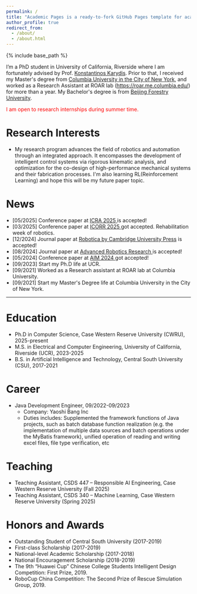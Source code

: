 ```yaml
---
permalink: /
title: "Academic Pages is a ready-to-fork GitHub Pages template for academic personal websites"
author_profile: true
redirect_from: 
  - /about/
  - /about.html
---
```


{% include base_path %}

I’m a PhD student in University of California, Riverside where I am fortunately advised by Prof. [Konstantinos Karydis](https://profiles.ucr.edu/app/home/profile/karydis). Prior to that, I received my Master's degree from [Columbia University in the City of New York](https://www.columbia.edu/), and worked as a Research Assistant at ROAR lab (https://roar.me.columbia.edu/) for more than a year. My Bachelor's degree is from [Beijing Forestry University](http://bjfu.admissions.cn/).

<span style="color:red;">I am open to research internships during summer time.</span>

Research Interests
======
* My research program advances the field of robotics and automation through an integrated approach. It encompasses the development of intelligent control systems via rigorous kinematic analysis, and optimization for the co-design of high-performance mechanical systems and their fabrication processes. I'm also learning RL(Reinforcement Learning) and hope this will be my future paper topic.


<style>
.news-list{max-height:300px;overflow-y:auto;margin:0;padding-left:1.25em;}
.news-list::-webkit-scrollbar{width:8px}
.news-list::-webkit-scrollbar-thumb{background:#bbb;border-radius:4px}
</style>

News
======

<ul class="news-list">

  <li>[05/2025] Conference paper at <a href="https://arxiv.org/abs/2409.17116"> ICRA 2025 </a> is accepted!</li>

  <li>[03/2025] Conference paper at <a href="https://arxiv.org/abs/2503.11855"> ICORR 2025 </a> got accepted. Rehabilitation week of robotics.</li>

  <li>[12/2024] Journal paper at <a href="https://www.cambridge.org/core/journals/robotica/article/design-of-a-traction-neck-brace-with-two-degreesoffreedom-via-a-novel-architecture-of-a-spatial-parallel-mechanism/70698E6DFEEA8C65EF0E9ACD3187D671"> Robotica by Cambridge University Press</a> is accepted!</li>

  <li>[08/2024] Journal paper at <a href="https://advanced.onlinelibrary.wiley.com/doi/full/10.1002/adrr.202500003"> Advanced Robotics Research </a> is accepted!</li>

  <li>[05/2024] Conference paper at <a href="https://ieeexplore.ieee.org/abstract/document/10637052"> AIM 2024 </a> got accepted!</li> 
  <li>[09/2023] Start my Ph.D life at UCR.</li>
  <li>[09/2021] Worked as a Research assistant at ROAR lab at Columbia University.</li>
  <li>[09/2021] Start my Master's Degree life at Columbia University in the City of New York.</li>
</ul>

---

Education
======
* Ph.D in Computer Science, Case Western Reserve University (CWRU), 2025-present
* M.S. in Electrical and Computer Engineering, University of California, Riverside (UCR), 2023-2025
* B.S. in Artificial Intelligence and Technology, Central South University (CSU), 2017-2021


Career
======
* Java Development Engineer, 09/2022-09/2023
  * Company: Yaoshi Bang Inc
  * Duties includes: Supplemented the framework functions of Java projects, such as batch database function realization (e.g. the implementation of multiple data sources and batch operations under the MyBatis framework), unified operation of reading and writing excel files, file type verification, etc


Teaching
======
- Teaching Assistant, CSDS 447 – Responsible AI Engineering, Case Western Reserve University (Fall 2025)
- Teaching Assistant, CSDS 340 – Machine Learning, Case Western Reserve University (Spring 2025)

<!-- Services
====== -->

Honors and Awards
=====
- Outstanding Student of Central South University (2017-2019) 
- First-class Scholarship (2017-2019) 
- National-level Academic Scholarship (2017-2018) 
- National Encouragement Scholarship (2018-2019)
- The 9th “Huawei Cup” Chinese College Students Intelligent Design Competition: First Prize, 2019.
- RoboCup China Competition: The Second Prize of Rescue Simulation Group, 2019.
